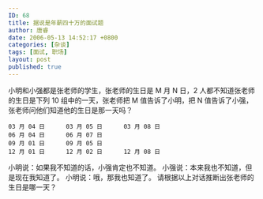 ```yaml
---
ID: 68
title: 据说是年薪四十万的面试题
author: 唐睿
date: 2006-05-13 14:52:17 +0800
categories: [杂谈]
tags: [面试, 职场]
layout: post
published: true
---
```


小明和小强都是张老师的学生，张老师的生日是 M 月 N 日，2 人都不知道张老师的生日是下列 10 组中的一天，张老师把 M 值告诉了小明，把 N 值告诉了小强，张老师问他们知道他的生日是那一天吗？

```
03 月 04 日      03 月 05 日      03 月 08 日
06 月 04 日      06 月 07 日
09 月 01 日      09 月 05 日
12 月 01 日      12 月 02 日      12 月 08 日
```

小明说：如果我不知道的话，小强肯定也不知道。
小强说：本来我也不知道，但是现在我知道了。
小明说：哦，那我也知道了。
请根据以上对话推断出张老师的生日是哪一天？
